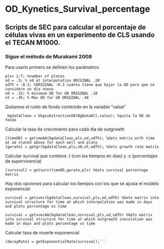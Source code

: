 # OD_Kynetics_Survival_percentage
## Scripts de SEC para calcular el porcentaje de células vivas en un experimento de CLS usando el TECAN M1000.
### Sigue el método de Murakami 2008
  
  Para usarlo primero se definen los parámetros
```  
pls= 1:7; %number of plates
od = .3; % od at interpolation ORIGINAL .28
odTh = -0.3; %ORIGINAL -0.3 cuánto tiene que bajar la OD para que se considere un día nuevo
n0 = .15; % minimum OD for GR ORIGINAL .18
nt = .45; % Max OD for GR ORIGINAL .48
```

Quitamos el ruido de fondo contenido en la variable "value"
```
 bgdataClean = bkgsubstractionOD(BgDataAll,value); %quita la OD de fondo
```

Calcular la tasa de crecimiento para cada día de outgrowth
```
[timeOD] = getimeAA(bgdataClean,pls,od,odTh); %Gets matrix with time at od stated above for each well and plate
[gwrate] = getgr(bgdataClean,pls,n0,nt,odTh); %Gets growth rate matrix
```

Calcular survival que contiene .t (con los tiempos en días) y .s (porcentajes de supervivencia)
```
[survival] = getsurv(timeOD,gwrate,pls) %Gets survival percentage matrix
```

Hay dos opciones para calcular los tiempos con los que se ajusta el modelo exponencial:
```
survival = getxvec(bgdataClean,survival,pls,od,odTh) %Gets matrix into survival structure for time at which interpolation was made in days and plots percentage vs time

survival = getxvecAA(bgdataClean,survival,pls,od,odTh) %Gets matrix into survival structure for time at which outgrowth inoculation was made in days and plots percentage vs time
```

Calcular tasa de muerte exponencial
```
[decayRate] = getExponentialRate(survival);```
```
